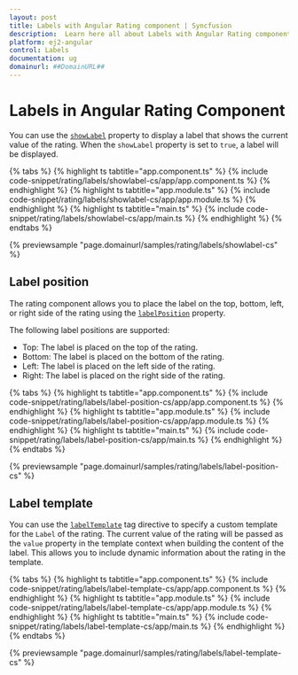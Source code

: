 ```yaml
---
layout: post
title: Labels with Angular Rating component | Syncfusion
description:  Learn here all about Labels with Angular Rating component of Syncfusion Essential JS 2 and more details.
platform: ej2-angular
control: Labels
documentation: ug
domainurl: ##DomainURL##
---
```


# Labels in Angular Rating Component

You can use the [`showLabel`](https://ej2.syncfusion.com/angular/documentation/api/rating#showlabel) property to display a label that shows the current value of the rating. When the `showLabel` property is set to `true`, a label will be displayed.

{% tabs %}
{% highlight ts tabtitle="app.component.ts" %}
{% include code-snippet/rating/labels/showlabel-cs/app/app.component.ts %}
{% endhighlight %}
{% highlight ts tabtitle="app.module.ts" %}
{% include code-snippet/rating/labels/showlabel-cs/app/app.module.ts %}
{% endhighlight %}
{% highlight ts tabtitle="main.ts" %}
{% include code-snippet/rating/labels/showlabel-cs/app/main.ts %}
{% endhighlight %}
{% endtabs %}

{% previewsample "page.domainurl/samples/rating/labels/showlabel-cs" %}

## Label position

The rating component allows you to place the label on the top, bottom, left, or right side of the rating using the [`labelPosition`](https://ej2.syncfusion.com/angular/documentation/api/rating#labelposition) property.

The following label positions are supported:

* Top: The label is placed on the top of the rating.
* Bottom: The label is placed on the bottom of the rating.
* Left: The label is placed on the left side of the rating.
* Right: The label is placed on the right side of the rating.

{% tabs %}
{% highlight ts tabtitle="app.component.ts" %}
{% include code-snippet/rating/labels/label-position-cs/app/app.component.ts %}
{% endhighlight %}
{% highlight ts tabtitle="app.module.ts" %}
{% include code-snippet/rating/labels/label-position-cs/app/app.module.ts %}
{% endhighlight %}
{% highlight ts tabtitle="main.ts" %}
{% include code-snippet/rating/labels/label-position-cs/app/main.ts %}
{% endhighlight %}
{% endtabs %}

{% previewsample "page.domainurl/samples/rating/labels/label-position-cs" %}

## Label template

You can use the [`labelTemplate`](https://ej2.syncfusion.com/angular/documentation/api/rating#labeltemplate) tag directive to specify a custom template for the `Label` of the rating. The current value of the rating will be passed as the `value` property in the template context when building the content of the label. This allows you to include dynamic information about the rating in the template.

{% tabs %}
{% highlight ts tabtitle="app.component.ts" %}
{% include code-snippet/rating/labels/label-template-cs/app/app.component.ts %}
{% endhighlight %}
{% highlight ts tabtitle="app.module.ts" %}
{% include code-snippet/rating/labels/label-template-cs/app/app.module.ts %}
{% endhighlight %}
{% highlight ts tabtitle="main.ts" %}
{% include code-snippet/rating/labels/label-template-cs/app/main.ts %}
{% endhighlight %}
{% endtabs %}

{% previewsample "page.domainurl/samples/rating/labels/label-template-cs" %}
